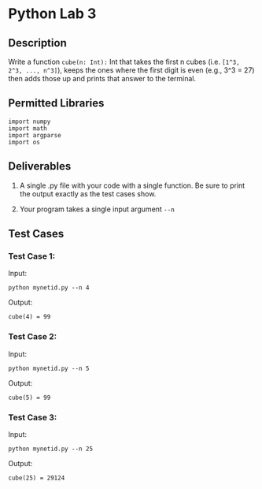 # Python Lab 3

## Description
Write a function `cube(n: Int):` Int that takes the first n cubes (i.e. `[1^3, 2^3, ..., n^3]`), keeps the ones where the first digit is even (e.g., 3^3 = 27) then adds those up and prints that answer to the terminal.

## Permitted Libraries

```
import numpy
import math
import argparse
import os
```

## Deliverables
1. A single .py file with your code with a single function. Be sure to print the output exactly as the test cases show.

2. Your program takes a single input argument `--n`




## Test Cases


### Test Case 1:

Input:

`python mynetid.py --n 4`

Output:

`cube(4) = 99`

### Test Case 2:

Input:

`python mynetid.py --n 5`

Output:

`cube(5) = 99`

### Test Case 3:

Input:

`python mynetid.py --n 25`

Output:

`cube(25) = 29124`
